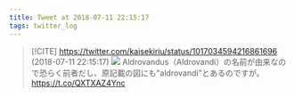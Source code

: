 ```yaml
---
title: Tweet at 2018-07-11 22:15:17
tags: twitter_log
---
```


> [!CITE] https://twitter.com/kaisekiriu/status/1017034594216861696 (2018-07-11 22:15:17)
> ![](https://twitter.com/kaisekiriu/status/1017034594216861696)
> Aldrovandus（Aldrovandi）の名前が由来なので恐らく前者だし、原記載の図にも"aldrovandi"とあるのですが。
> https://t.co/QXTXAZ4Ync
